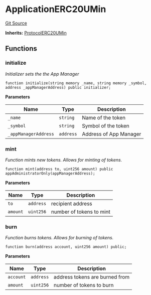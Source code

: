 # ApplicationERC20UMin
[Git Source](https://github.com/thrackle-io/tron/blob/e8b36a3b12094b00c1b143dd36d9acbc1f486a67/src/example/ERC20/upgradeable/ApplicationERC20UMin.sol)

**Inherits:**
[ProtocolERC20UMin](/src/client/token/ERC20/upgradeable/ProtocolERC20UMin.sol/contract.ProtocolERC20UMin.md)


## Functions
### initialize

*Initializer sets the the App Manager*


```solidity
function initialize(string memory _name, string memory _symbol, address _appManagerAddress) public initializer;
```
**Parameters**

|Name|Type|Description|
|----|----|-----------|
|`_name`|`string`|Name of the token|
|`_symbol`|`string`|Symbol of the token|
|`_appManagerAddress`|`address`|Address of App Manager|


### mint

*Function mints new tokens. Allows for minting of tokens.*


```solidity
function mint(address to, uint256 amount) public appAdministratorOnly(appManagerAddress);
```
**Parameters**

|Name|Type|Description|
|----|----|-----------|
|`to`|`address`|recipient address|
|`amount`|`uint256`|number of tokens to mint|


### burn

*Function burns tokens. Allows for burning of tokens.*


```solidity
function burn(address account, uint256 amount) public;
```
**Parameters**

|Name|Type|Description|
|----|----|-----------|
|`account`|`address`|address tokens are burned from|
|`amount`|`uint256`|number of tokens to burn|


